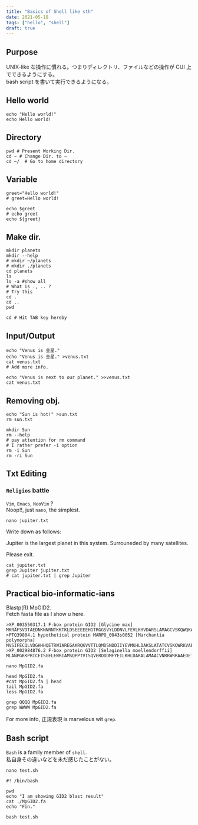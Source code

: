 ```yaml
---
title: "Basics of Shell like sth"
date: 2021-05-18
tags: ["hello", "shell"]
draft: true
---
```


## Purpose  
UNIX-like な操作に慣れる。つまりディレクトリ、ファイルなどの操作が CUI 上でできるようにする。  
bash script を書いて実行できるようになる。  

## Hello world

```{shell}
echo "Hello world!"
echo Hello world!
```

## Directory  

```{shell}
pwd # Present Working Dir.
cd ~ # Change Dir. to ~
cd ~/  # Go to home directory
```

## Variable  

```{shell}
greet="Hello world!"
# greet=Hello world!

echo $greet
# echo greet
echo ${greet}
```

## Make dir.

```{shell}
mkdir planets
mkdir --help
# mkdir ~/planets
# mkdir ./planets
cd planets
ls
ls -a #show all
# What is ., .. ?
# Try this
cd .
cd ..
pwd

cd # Hit TAB key hereby
```
## Input/Output

```{shell}
echo "Venus is 金星."
echo "Venus is 金星." >venus.txt
cat venus.txt
# Add more info.

echo "Venus is next to our planet." >>venus.txt
cat venus.txt
```
## Removing obj.

```{shell}
echo "Sun is hot!" >sun.txt
rm sun.txt

mkdir Sun
rm --help
# pay attention for rm command
# I rather prefer -i option
rm -i Sun
rm -ri Sun
```

## Txt Editing

### `Religios` battle
`Vim`, `Emacs`, `NeoVim` ?  
Noop!!, just `nano`, the simplest.

```{shell}
nano jupiter.txt
```
Write down as follows:  

Jupiter is the largest planet in this system.
Surrouneded by many satellites. 

Please exit.  

```{shell}
cat jupiter.txt
grep Jupiter jupiter.txt
# cat jupiter.txt | grep Jupiter
```

## Practical bio-informatic-ians  

Blastp(R) MpGID2.  
Fetch fasta file as I show u here. 

```{fasta}
>XP_003550317.1 F-box protein GID2 [Glycine max]
MKRAFSVDTAEDNKNNRNTKKTKLDSEEEEEHGTRGGSVYLDDNVLFEVLKHVDARSLAMAGCVSKQWQKAARDERLWELICTKQWANTGCGEQQLRSVVLALGGFRRLHALYLWPLSKPHAPSSSSSSSSWPAIPHVLRSKPRWGKDEVHLSLSLLSIRYYEKMNFLNTKKNT
>PTQ39804.1 hypothetical protein MARPO_0043s0052 [Marchantia polymorpha]
MVSIFECQLVDGHHHQETRWIAREGAKRQKVVTTLQMDSNDDIIYEVMKHLDAKSLATATCVSKQWRKVAEDESLWENVCIQHWPSPVARQKQLRSVVLALGGFRRLYVLCLRPLLARGRPQPQALPSSLKGAEESGEREWSKDEVHLSLSLFSIDCYERLGRRHMTPSSMKFLCKPSANLSIGAHRMLGLGQQQQSASNVR
>XP_002984876.2 F-box protein GID2 [Selaginella moellendorffii]
MLANPGKKPRICEISGELEWRIAMSQPPTVISQVERDDDMFYEILKHLDAKALAMAACVNRRWRRAAEDETLWENVCTINWSSASGASSQASQLRSVVLALGGFRRLYVLCLRPLLSRSSSVPAKASVQQQEKWSKDEVHLSLSLFSIDCYERLGRRYSNCHGSPLKLLCKSSRKADQRYLVPNAAAALELSGVN
```

```{shell}
nano MpGID2.fa
```

```{shell}
head MpGID2.fa
#cat MpGID2.fa | head
tail MpGID2.fa
less MpGID2.fa
```

```{shell}
grep QQQQ MpGID2.fa
grep WWWW MpGID2.fa
```

For more info, 正規表現 is marvelous wit `grep`.

## Bash script

`Bash` is a family member of `shell`.  
私自身その違いなどを未だ感じたことがない。  

```{shell}
nano test.sh
```

```{shell}
#! /bin/bash

pwd 
echo "I am showing GID2 blast result"
cat ./MpGID2.fa
echo "Fin."
```

```{shell}
bash test.sh
```

